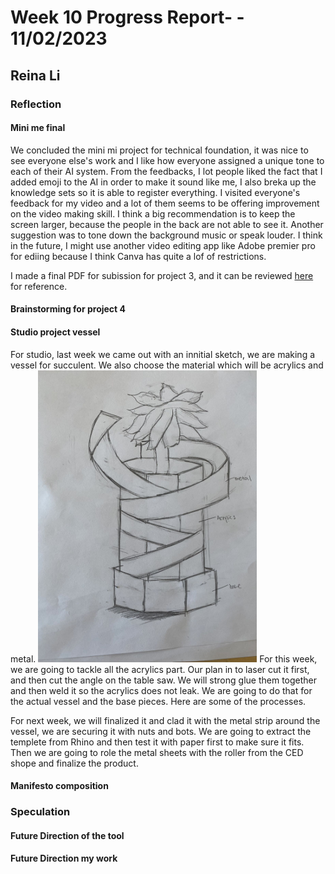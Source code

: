 # Week 10 Progress Report- - 11/02/2023

## Reina Li

### Reflection
#### Mini me final
We concluded the mini mi project for technical foundation, it was nice to see everyone else's work and I like how everyone assigned a unique tone to each of their AI system. From the feedbacks, I lot people liked the fact that I added emoji to the AI in order to make it sound like me, I also breka up the knowledge sets so it is able to register everything. I visited everyone's feedback for my video and a lot of them seems to be offering improvement on the video making skill. I think a big recommendation is to keep the screen larger, because the people in the back are not able to see it. Another suggestion was to tone down the background music or speak louder. I think in the future, I might use another video editing app like Adobe premier pro for ediing because I think Canva has quite a lof of restrictions.

I made a final PDF for subission for project 3, and it can be reviewed [here](https://acrobat.adobe.com/id/urn:aaid:sc:va6c2:8f48fb2c-4048-4fb0-bae1-72c139859f38) for reference. 
#### Brainstorming for project 4


#### Studio project vessel
For studio, last week we came out with an innitial sketch, we are making a vessel for succulent. We also choose the material which will be acrylics and metal. 
<img src="https://github.com/Berkeley-MDes/tdf-fa23-reinali/blob/main/weekly-reports/229576552051065703.jpg" alt="Alt Text" width="350"> 
For this week, we are going to tackle all the acrylics part. Our plan in to laser cut it first, and then cut the angle on the table saw. We will strong glue them together and then weld it so the acrylics does not leak. We are going to do that for the actual vessel and the base pieces. Here are some of the processes.

For next week, we will finalized it and clad it with the metal strip around the vessel, we are securing it with nuts and bots. We are going to extract the templete from Rhino and then test it with paper first to make sure it fits. Then we are going to role the metal sheets with the roller from the CED shope and finalize the product. 

#### Manifesto composition

### Speculation
#### Future Direction of the tool
#### Future Direction my work

